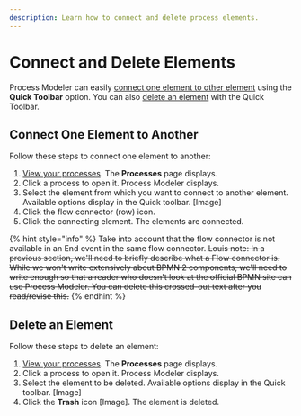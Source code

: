 ```yaml
---
description: Learn how to connect and delete process elements.
---
```


# Connect and Delete Elements

Process Modeler can easily [connect one element to other element](the-quick-toolbar.md#connect-an-element-to-other) using the **Quick Toolbar** option. You can also [delete an element](the-quick-toolbar.md#delete-an-element) with the Quick Toolbar.

## Connect One Element to Another

Follow these steps to connect one element to another:

1. ​[View your processes](../../viewing-processes/view-the-list-of-processes/view-your-processes.md#view-all-processes). The **Processes** page displays.
2. Click a process to open it. Process Modeler displays.
3. Select the element from which you want to connect to another element. Available options display in the Quick toolbar. \[Image\]
4. Click the flow connector \(row\) icon.
5. Click the connecting element. The elements are connected.

{% hint style="info" %}
Take into account that the flow connector is not available in an End event in the same flow connector. ~~Louis note: In a previous section, we'll need to briefly describe what a Flow connector is. While we won't write extensively about BPMN 2 components, we'll need to write enough so that a reader who doesn't look at the official BPMN site can use Process Modeler. You can delete this crossed-out text after you read/revise this.~~
{% endhint %}

## Delete an Element

Follow these steps to delete an element:

1. ​[View your processes](../../viewing-processes/view-the-list-of-processes/view-your-processes.md#view-all-processes). The **Processes** page displays.
2. Click a process to open it. Process Modeler displays.
3. Select the element to be deleted. Available options display in the Quick toolbar. \[Image\]
4. Click the **Trash** icon \[Image\]. The element is deleted.


